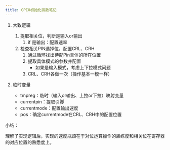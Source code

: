 ```yaml
---
title: GPIO初始化函数笔记
---
```


1. 大致逻辑
   1. 提取相关位，判断是输入or输出
      1. if 是输出：配置速率
   2. 检查相关PIN选择位，配置CRL、CRH
      1. 通过循环找出待配Pin具体的所在位置
      2. 提取具体模式的参数并配置
         - 如果是输入模式，考虑上下拉模式问题
      3. CRL、CRH各做一次（操作基本一模一样）

2. 临时变量
   - tmpreg：临时（输入or输出、上拉or下拉）映射变量
   - currentpin：提取引脚
   - currentmode：配置输出速度
   - pos：确定currentmode在CRL、CRH中的配置位置



小结：

​	理解了实现逻辑后，实现的速度瓶颈在于对位运算操作的熟练度和相关位在寄存器的对应位置的熟悉度上。